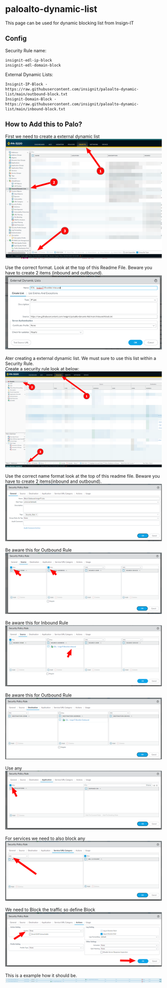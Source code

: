 # paloalto-dynamic-list

This page can be used for dynamic blocking list from Insign-IT

## Config

Security Rule name:
```
insignit-edl-ip-block
insignit-edl-domain-block
```

External Dynamic Lists:
```
Insignit-IP-Block - https://raw.githubusercontent.com/insignit/paloalto-dynamic-list/main/outbound-block.txt
Insignit-Domain-Block - https://raw.githubusercontent.com/insignit/paloalto-dynamic-list/main/inbound-block.txt
```

## How to Add this to Palo?

First we need to create a external dynamic list\
![Alt text](pics/1.png?raw=true "Title")\
\
Use the correct format. Look at the top of this Readme File. Beware you have to create 2 items (inbound and outbound).\
![Alt text](pics/2.png?raw=true "Title")\
\
Ater creating a external dynamic list. We must sure to use this list within a Security Rule. \
Create a security rule look at below:
![Alt text](pics/3.png?raw=true "Title")\
\
Use the correct name format look at the top of this readme file. Beware you have to create 2 items(inbound and outbound).
![Alt text](pics/3.1.png?raw=true "Title")\
\
Be aware this for Outbound Rule\
![Alt text](pics/3.2.png?raw=true "Title")\
\
Be aware this for Inbound Rule\
![Alt text](pics/3.2.1.png?raw=true "Title")\
\
Be aware this for Outbound Rule\
![Alt text](pics/3.3.png?raw=true "Title")\
\
Use any \
![Alt text](pics/3.4.png?raw=true "Title")\
\
For services we need to also block any \
![Alt text](pics/3.5.png?raw=true "Title")\
\
We need to Block the traffic so define Block\
![Alt text](pics/3.6.png?raw=true "Title")\
\
This is a example how it should be.\
![Alt text](pics/4.png?raw=true "Title")
